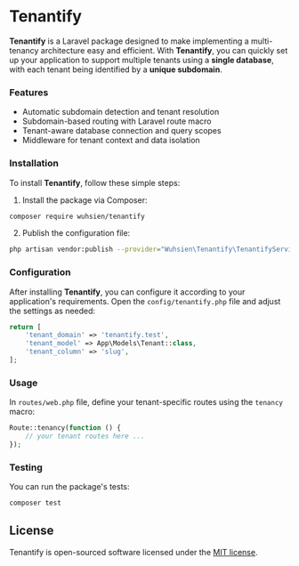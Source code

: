 # Tenantify

**Tenantify** is a Laravel package designed to make implementing a multi-tenancy architecture easy and efficient. With **Tenantify**, you can quickly set up your application to support multiple tenants using a **single database**, with each tenant being identified by a **unique subdomain**.

### Features

* Automatic subdomain detection and tenant resolution
* Subdomain-based routing with Laravel route macro
* Tenant-aware database connection and query scopes
* Middleware for tenant context and data isolation

### Installation

To install **Tenantify**, follow these simple steps:

1. Install the package via Composer:

```bash
composer require wuhsien/tenantify
```

2. Publish the configuration file:

```bash
php artisan vendor:publish --provider="Wuhsien\Tenantify\TenantifyServiceProvider" --tag="config"
```

### Configuration

After installing **Tenantify**, you can configure it according to your application's requirements. Open the `config/tenantify.php` file and adjust the settings as needed:

```php
return [
    'tenant_domain' => 'tenantify.test',
    'tenant_model' => App\Models\Tenant::class,
    'tenant_column' => 'slug',
];
```

### Usage

In `routes/web.php` file, define your tenant-specific routes using the `tenancy` macro:

```php
Route::tenancy(function () {
    // your tenant routes here ...
});
```

### Testing 

You can run the package's tests:

```bash
composer test
```

## License

Tenantify is open-sourced software licensed under the [MIT license](LICENSE.md).
